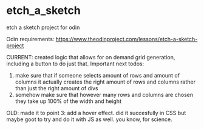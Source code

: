 # etch_a_sketch
etch a sketch project for odin

Odin requirements:
https://www.theodinproject.com/lessons/etch-a-sketch-project

CURRENT:
created logic that allows for on demand grid generation, including a button to do just that. Important next todos: 

1) make sure that if someone selects amount of rows and amount of columns it actually creates the right amount of rows and columns rather than just the right amount of divs
2) somehow make sure that however many rows and columns are chosen they take up 100% of the width and height


OLD:
made it to point 3: add a hover effect. did it succesfully in CSS but maybe goot to try and do it with JS as well. you know, for science.